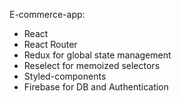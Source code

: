 E-commerce-app:
* React
* React Router
* Redux for global state management
* Reselect for memoized selectors
* Styled-components 
* Firebase for DB and Authentication

